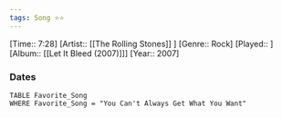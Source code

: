 ```yaml
---
tags: Song ⭐⭐ 
---
```

[Time:: 7:28]
[Artist:: [[The Rolling Stones]] ]
[Genre:: Rock]
[Played:: ]
[Album:: [[Let It Bleed (2007)]]]
[Year:: 2007]
### Dates
````dataview
TABLE Favorite_Song
WHERE Favorite_Song = "You Can't Always Get What You Want"
````